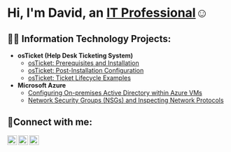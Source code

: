 <h1>Hi, I'm David, an <a href="https://www.linkedin.com/in/david-b915/">IT Professional</a>☺</h1>

<h2>👨‍💻 Information Technology Projects:</h2>

- <b>osTicket (Help Desk Ticketing System)</b>
  - [osTicket: Prerequisites and Installation](https://github.com/daberrios9/osticket-prereqs)
  - [osTicket: Post-Installation Configuration](https://github.com/daberrios9/post-install-config)
  - [osTicket: Ticket Lifecycle Examples](https://github.com/daberrios9/ticket-lifecycle)
- <b>Microsoft Azure</b>
  - [Configuring On-premises Active Directory within Azure VMs](https://github.com/daberrios9/configure-ad)
  - [Network Security Groups (NSGs) and Inspecting Network Protocols](https://github.com/daberrios9/azure-network-protocols)

<h2>🤳Connect with me:</h2>

[<img align="left" alt="Josh | Twitter" width="22px" src="https://cdn.jsdelivr.net/npm/simple-icons@v3/icons/twitter.svg" />][twitter]
[<img align="left" alt="Josh | LinkedIn" width="22px" src="https://cdn.jsdelivr.net/npm/simple-icons@v3/icons/linkedin.svg" />][linkedin]
[<img align="left" alt="Josh | Instagram" width="22px" src="https://cdn.jsdelivr.net/npm/simple-icons@v3/icons/instagram.svg" />][instagram]

[twitter]: https://twitter.com/Josh
[instagram]: https://www.instagram.com/Josh
[linkedin]: https://linkedin.com/in/Josh
